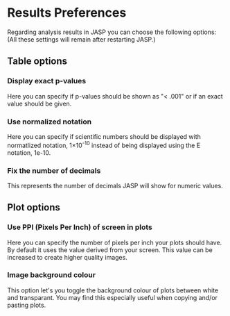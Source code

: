 
Results Preferences
=========

Regarding analysis results in JASP you can choose the following options:
(All these settings will remain after restarting JASP.)

## Table options

### Display exact p-values

Here you can specify if p-values should be shown as "< .001" or if an exact value should be given.

### Use normalized notation

Here you can specify if scientific numbers should be displayed with normatlized notation, 1×10<sup>-10</sup> instead of being displayed using the E notation, 1e-10.

### Fix the number of decimals

This represents the number of decimals JASP will show for numeric values.


## Plot options

### Use PPI (Pixels Per Inch) of screen in plots

Here you can specify the number of pixels per inch your plots should have. By default it uses the value derived from your screen. This value can be increased to create higher quality images.

### Image background colour

This option let's you toggle the background colour of plots between white and transparant. You may find this especially useful when copying and/or pasting plots.
